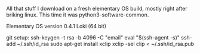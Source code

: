 All that stuff I download on a fresh elementary OS build, mostly right after briking linux. This time it was python3-software-common.

Elementary OS version 0.4.1 Loki (64 bit)

git setup:
ssh-keygen -t rsa -b 4096 -C "email"
eval "$(ssh-agent -s)"
ssh-add ~/.ssh/id_rsa
sudo apt-get install xclip
xclip -sel clip < ~/.ssh/id_rsa.pub

